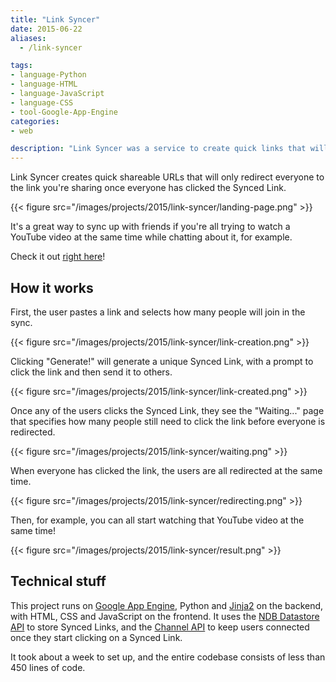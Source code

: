 ```yaml
---
title: "Link Syncer"
date: 2015-06-22
aliases:
  - /link-syncer

tags:
- language-Python
- language-HTML
- language-JavaScript
- language-CSS
- tool-Google-App-Engine
categories:
- web

description: "Link Syncer was a service to create quick links that will wait to redirect until everyone has clicked the Synced Link."
---
```


Link Syncer creates quick shareable URLs that will only redirect everyone to the link you're sharing once everyone has clicked the Synced Link.

{{< figure src="/images/projects/2015/link-syncer/landing-page.png" >}}

It's a great way to sync up with friends if you're all trying to watch a YouTube video at the same time while chatting about it, for example.

Check it out [right here](http://web.archive.org/web/20181227135009/http://link-syncer.appspot.com/)!

## How it works

First, the user pastes a link and selects how many people will join in the sync.

{{< figure src="/images/projects/2015/link-syncer/link-creation.png" >}}

Clicking "Generate!" will generate a unique Synced Link, with a prompt to click the link and then send it to others.

{{< figure src="/images/projects/2015/link-syncer/link-created.png" >}}

Once any of the users clicks the Synced Link, they see the "Waiting..." page that specifies how many people still need to click the link before everyone is redirected.

{{< figure src="/images/projects/2015/link-syncer/waiting.png" >}}

When everyone has clicked the link, the users are all redirected at the same time.

{{< figure src="/images/projects/2015/link-syncer/redirecting.png" >}}

Then, for example, you can all start watching that YouTube video at the same time!

{{< figure src="/images/projects/2015/link-syncer/result.png" >}}

## Technical stuff

This project runs on [Google App Engine](https://cloud.google.com/appengine/), Python and [Jinja2](http://jinja.pocoo.org/) on the backend, with HTML, CSS and JavaScript on the frontend. It uses the [NDB Datastore API](https://cloud.google.com/appengine/docs/python/ndb/) to store Synced Links, and the [Channel API](https://cloud.google.com/appengine/docs/python/channel/) to keep users connected once they start clicking on a Synced Link.

It took about a week to set up, and the entire codebase consists of less than 450 lines of code.
